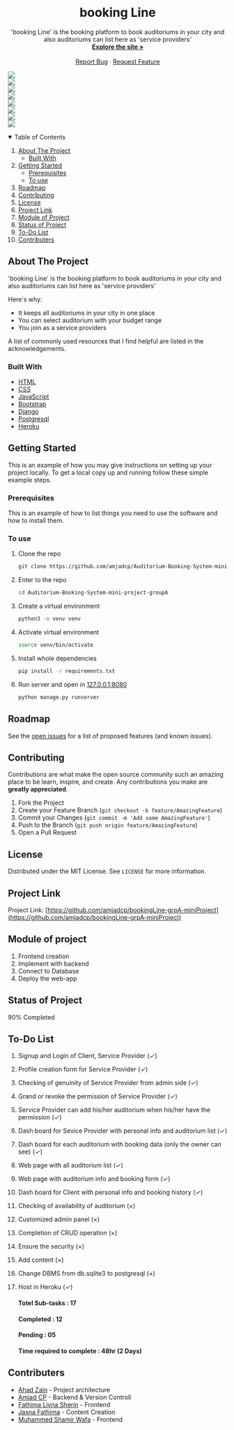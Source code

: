 

<!-- PROJECT HEAD -->
<br />

  <h1 align="center">booking Line</h1>

  <p align="center">
'booking Line' is the booking platform to book auditoriums in your city and also auditoriums can list here as 'service providers' 
    <br />
    <a href="https://bookingline2.herokuapp.com/"><strong>Explore the site »</strong></a>
    <br />
    <br />
    <a href="https://github.com/amjadcp/bookingLine-grpA-miniProject/issues">Report Bug</a>
    ·
    <a href="https://github.com/amjadcp/bookingLine-grpA-miniProject/issues">Request Feature</a>
  </p>
</p>

<img src="README/1.png"> <br>
<img src="README/2.png"> <br>
<img src="README/3.png"> <br>
<img src="README/4.png"> <br>
<img src="README/5.png"> <br>
<img src="README/6.png"> <br>
<img src="README/7.png"> <br>
<img src="README/8.png"> <br>



<!-- TABLE OF CONTENTS -->
<details open="open">
  <summary>Table of Contents</summary>
  <ol>
    <li>
      <a href="#about-the-project">About The Project</a>
      <ul>
        <li><a href="#built-with">Built With</a></li>
      </ul>
    </li>
    <li>
      <a href="#getting-started">Getting Started</a>
      <ul>
        <li><a href="#prerequisites">Prerequisites</a></li>
        <li><a href="#installation">To use</a></li>
      </ul>
    </li>
    <li><a href="#roadmap">Roadmap</a></li>
    <li><a href="#contributing">Contributing</a></li>
    <li><a href="#license">License</a></li>
    <li><a href="#project-link">Project Link</a></li>
    <li><a href="#module-of-project">Module of Project</a></li>
    <li><a href="#status-of-project">Status of Project</a></li>
    <li><a href="#to-do-list">To-Do List</a></li>
    <li><a href="#contributers">Contributers</a></li>
  </ol>
</details>



<!-- ABOUT THE PROJECT -->
## About The Project

'booking Line' is the booking platform to book auditoriums in your city and also auditoriums can list here as 'service providers' 

Here's why:
* It keeps all auditoriums in your city in one place
* You can select auditorium with your budget range
* You join as a service providers
 

A list of commonly used resources that I find helpful are listed in the acknowledgements.

### Built With

* [HTML](https://html.spec.whatwg.org/)
* [CSS](https://www.w3schools.com/Css/)
* [JavaScript](JavaScript.com)
* [Bootstrap](https://getbootstrap.com/)
* [Django](https://www.djangoproject.com)
* [Postgresql](https://www.postgresql.org)
* [Heroku](https://www.heroku.com)
 



<!-- GETTING STARTED -->
## Getting Started

This is an example of how you may give instructions on setting up your project locally.
To get a local copy up and running follow these simple example steps.

### Prerequisites

This is an example of how to list things you need to use the software and how to install them.

### To use

1. Clone the repo
   ```sh
   git clone https://github.com/amjadcp/Auditorium-Booking-System-mini-project-groupA
   ```
2. Enter to the repo
   ```sh
   cd Auditorium-Booking-System-mini-project-groupA
   ```
3. Create a virtual environment
   ```sh
   python3 -m venv venv
   ```
4. Activate virtual environment
   ```sh
   source venv/bin/activate
   ```
5. Install whole dependencies
   ```sh
   pip install -r requirements.txt
   ```
6. Run server and open in [127.0.0.1:8080](http://127.0.0.1:8000/)
   ```sh
   python manage.py runserver
   ```





<!-- ROADMAP -->
## Roadmap

See the [open issues](https://github.com/othneildrew/Best-README-Template/issues) for a list of proposed features (and known issues).



<!-- CONTRIBUTING -->
## Contributing

Contributions are what make the open source community such an amazing place to be learn, inspire, and create. Any contributions you make are **greatly appreciated**.

1. Fork the Project
2. Create your Feature Branch (`git checkout -b feature/AmazingFeature`)
3. Commit your Changes (`git commit -m 'Add some AmazingFeature'`)
4. Push to the Branch (`git push origin feature/AmazingFeature`)
5. Open a Pull Request



<!-- LICENSE -->
## License

Distributed under the MIT License. See `LICENSE` for more information.



<!-- project link -->
## Project Link

Project Link: [https://github.com/amjadcp/bookingLine-grpA-miniProject](https://github.com/amjadcp/bookingLine-grpA-miniProject)

<!-- module of project -->
## Module of project
1. Frontend creation
2. Implement with backend
3. Connect to Database
4. Deploy the web-app

<!-- status of project -->
## Status of Project
90% Completed

<!-- to-do list -->
## To-Do List
1. Signup and Login of Client, Service Provider                                 (✓)
2. Profile creation form for Service Provider                                   (✓)
3. Checking of genuinity of Service Provider from admin side                    (✓)
4. Grand or revoke the permission of Service Provider                           (✓)
5. Service Provider can add his/her auditorium when his/her have the permission (✓)
6. Dash board for Sevice Provider with personal info and auditorium list        (✓)
7. Dash board for each auditorium with booking data (only the owner can see)    (✓)
8. Web page with all auditorium list                                            (✓)
9. Web page with auditorium info and booking form                               (✓)
10. Dash board for Client with personal info and booking history                (✓)
11. Checking of availability of auditorium                                      (×)
12. Customized admin panel                                                      (×)
13. Completion of CRUD operation                                                (×)
14. Ensure the security                                                         (×)
15. Add content                                                                 (×)
16. Change DBMS from db.sqlite3 to postgresql                                   (×)
17. Host in Heroku                                                              (✓)

    #### Totel Sub-tasks           : 17
    #### Completed                 : 12
    #### Pending                   : 05
    #### Time required to complete : 48hr (2 Days)


<!-- CONTRIBUTERS -->
## Contributers
* [Ahad Zain](https://github.com/ahadzain) - Project architecture
* [Amjad CP](https://github.com/amjadcp)   - Backend & Version Controll
* [Fathima Liyna Sherin](https://github.com/Liyanavk) - Frontend
* [Jasna Fathima](https://github.com/) - Content Creation
* [Muhammed Shamir Wafa](https://github.com/shamirwafa) - Frontend






